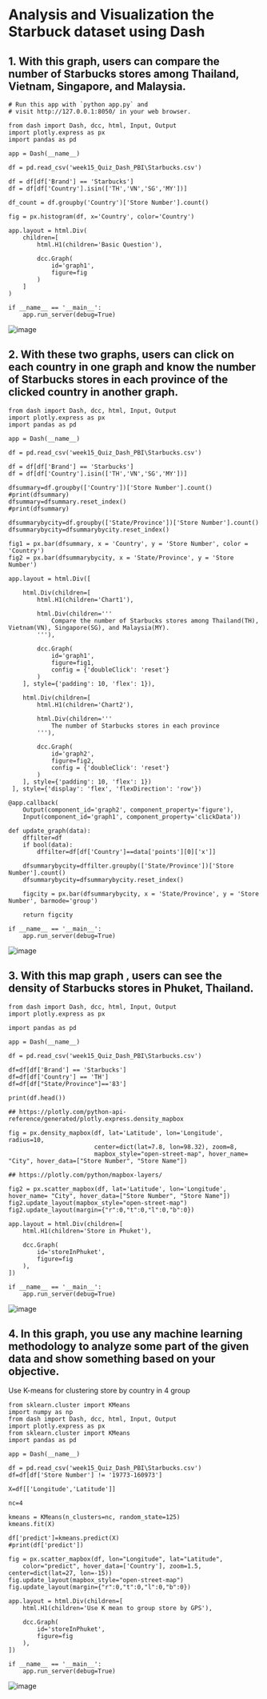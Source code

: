 # Analysis and Visualization the Starbuck dataset using Dash

## 1. With this graph, users can compare the number of Starbucks stores among Thailand, Vietnam, Singapore, and Malaysia.
```
# Run this app with `python app.py` and
# visit http://127.0.0.1:8050/ in your web browser.

from dash import Dash, dcc, html, Input, Output
import plotly.express as px
import pandas as pd

app = Dash(__name__)

df = pd.read_csv('week15_Quiz_Dash_PBI\Starbucks.csv')

df = df[df['Brand'] == 'Starbucks']
df = df[df['Country'].isin(['TH','VN','SG','MY'])]

df_count = df.groupby('Country')['Store Number'].count()

fig = px.histogram(df, x='Country', color='Country')

app.layout = html.Div(
    children=[
        html.H1(children='Basic Question'),

        dcc.Graph(
            id='graph1',
            figure=fig
        )
    ]
)

if __name__ == '__main__':
    app.run_server(debug=True)
```

![image](https://user-images.githubusercontent.com/85028821/219960816-0797163f-8e5d-4660-bc2a-f12bcd88bab7.png)

## 2. With these two graphs, users can click on each country in one graph and know the number of Starbucks stores in each province of the clicked country in another graph.

```
from dash import Dash, dcc, html, Input, Output
import plotly.express as px
import pandas as pd

app = Dash(__name__)

df = pd.read_csv('week15_Quiz_Dash_PBI\Starbucks.csv')

df = df[df['Brand'] == 'Starbucks']
df = df[df['Country'].isin(['TH','VN','SG','MY'])]

dfsummary=df.groupby(['Country'])['Store Number'].count()
#print(dfsummary)
dfsummary=dfsummary.reset_index()
#print(dfsummary)

dfsummarybycity=df.groupby(['State/Province'])['Store Number'].count()
dfsummarybycity=dfsummarybycity.reset_index()

fig1 = px.bar(dfsummary, x = 'Country', y = 'Store Number', color = 'Country')
fig2 = px.bar(dfsummarybycity, x = 'State/Province', y = 'Store Number')

app.layout = html.Div([ 

    html.Div(children=[
        html.H1(children='Chart1'),

        html.Div(children='''
            Compare the number of Starbucks stores among Thailand(TH), Vietnam(VN), Singapore(SG), and Malaysia(MY).
        '''),

        dcc.Graph(
            id='graph1',
            figure=fig1,
            config = {'doubleClick': 'reset'}
        )
    ], style={'padding': 10, 'flex': 1}),

    html.Div(children=[
        html.H1(children='Chart2'),

        html.Div(children='''
            The number of Starbucks stores in each province
        '''),

        dcc.Graph(
            id='graph2',
            figure=fig2,
            config = {'doubleClick': 'reset'}
        )
    ], style={'padding': 10, 'flex': 1})
 ], style={'display': 'flex', 'flexDirection': 'row'})

@app.callback(
    Output(component_id='graph2', component_property='figure'),
    Input(component_id='graph1', component_property='clickData'))

def update_graph(data):
    dffilter=df
    if bool(data):
        dffilter=df[df['Country']==data['points'][0]['x']]

    dfsummarybycity=dffilter.groupby(['State/Province'])['Store Number'].count()
    dfsummarybycity=dfsummarybycity.reset_index()

    figcity = px.bar(dfsummarybycity, x = 'State/Province', y = 'Store Number', barmode='group')

    return figcity

if __name__ == '__main__':
    app.run_server(debug=True)
```

![image](https://user-images.githubusercontent.com/85028821/219960961-02ab69ef-7954-4186-86b1-5c4320575e68.png)


## 3. With this map graph , users can see the density of Starbucks stores in Phuket, Thailand.

```
from dash import Dash, dcc, html, Input, Output
import plotly.express as px

import pandas as pd

app = Dash(__name__)

df = pd.read_csv('week15_Quiz_Dash_PBI\Starbucks.csv')

df=df[df['Brand'] == 'Starbucks']
df=df[df['Country'] == 'TH']
df=df[df["State/Province"]=='83']

print(df.head())

## https://plotly.com/python-api-reference/generated/plotly.express.density_mapbox

fig = px.density_mapbox(df, lat='Latitude', lon='Longitude', radius=10,
                        center=dict(lat=7.8, lon=98.32), zoom=8,
                        mapbox_style="open-street-map", hover_name= "City", hover_data=["Store Number", "Store Name"])

## https://plotly.com/python/mapbox-layers/

fig2 = px.scatter_mapbox(df, lat='Latitude', lon='Longitude', hover_name= "City", hover_data=["Store Number", "Store Name"])
fig2.update_layout(mapbox_style="open-street-map")
fig2.update_layout(margin={"r":0,"t":0,"l":0,"b":0})

app.layout = html.Div(children=[
    html.H1(children='Store in Phuket'),

    dcc.Graph(
        id='storeInPhuket',
        figure=fig
    ),
])

if __name__ == '__main__':
    app.run_server(debug=True)
```

![image](https://user-images.githubusercontent.com/85028821/219961080-7c71adb6-5c59-48bc-ad28-dd5dd272a721.png)


## 4. In this graph, you use any machine learning methodology to analyze some part of the given data and show something based on your objective.
Use K-means for clustering store by country in 4 group

```
from sklearn.cluster import KMeans
import numpy as np
from dash import Dash, dcc, html, Input, Output
import plotly.express as px
from sklearn.cluster import KMeans
import pandas as pd

app = Dash(__name__)

df = pd.read_csv('week15_Quiz_Dash_PBI\Starbucks.csv')
df=df[df['Store Number'] != '19773-160973']

X=df[['Longitude','Latitude']]

nc=4

kmeans = KMeans(n_clusters=nc, random_state=125)
kmeans.fit(X)

df['predict']=kmeans.predict(X)
#print(df['predict'])

fig = px.scatter_mapbox(df, lon="Longitude", lat="Latitude", 
    color="predict", hover_data=['Country'], zoom=1.5, center=dict(lat=27, lon=-15))
fig.update_layout(mapbox_style="open-street-map")
fig.update_layout(margin={"r":0,"t":0,"l":0,"b":0})

app.layout = html.Div(children=[
    html.H1(children='Use K mean to group store by GPS'),
 
    dcc.Graph(
        id='storeInPhuket',
        figure=fig
    ),
])

if __name__ == '__main__':
    app.run_server(debug=True)
```

![image](https://user-images.githubusercontent.com/85028821/219961291-dde57916-cf26-406d-b954-82b3a4e146e8.png)
